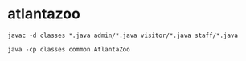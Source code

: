 # atlantazoo

```shell
javac -d classes *.java admin/*.java visitor/*.java staff/*.java

java -cp classes common.AtlantaZoo
```
